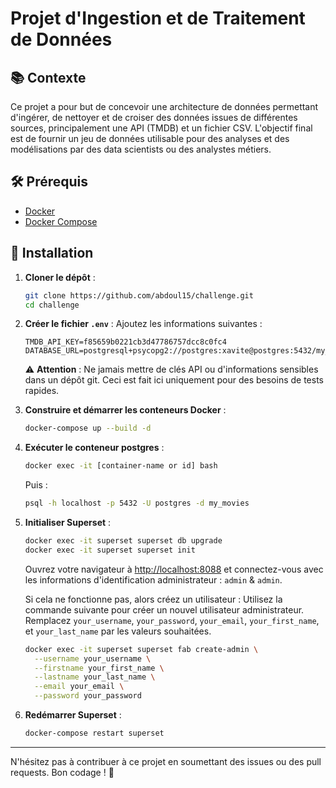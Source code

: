 # Projet d'Ingestion et de Traitement de Données

## 📚 Contexte
Ce projet a pour but de concevoir une architecture de données permettant d'ingérer, de nettoyer et de croiser des données issues de différentes sources, principalement une API (TMDB) et un fichier CSV. L'objectif final est de fournir un jeu de données utilisable pour des analyses et des modélisations par des data scientists ou des analystes métiers.

## 🛠️ Prérequis
- [Docker](https://www.docker.com/get-started)
- [Docker Compose](https://docs.docker.com/compose/install/)

## 🚀 Installation
1. **Cloner le dépôt** :
    ```bash
    git clone https://github.com/abdoul15/challenge.git
    cd challenge
    ```

2. **Créer le fichier `.env`** :
    Ajoutez les informations suivantes :
    ```env
    TMDB_API_KEY=f85659b0221cb3d47786757dcc8c0fc4
    DATABASE_URL=postgresql+psycopg2://postgres:xavite@postgres:5432/my_movies
    ```

    ⚠️ **Attention** : Ne jamais mettre de clés API ou d'informations sensibles dans un dépôt git. Ceci est fait ici uniquement pour des besoins de tests rapides.

3. **Construire et démarrer les conteneurs Docker** :
    ```bash
    docker-compose up --build -d
    ```

4. **Exécuter le conteneur postgres** :
    ```bash
    docker exec -it [container-name or id] bash
    ```
    Puis :
    ```bash
    psql -h localhost -p 5432 -U postgres -d my_movies
    ```

5. **Initialiser Superset** :
    ```bash
    docker exec -it superset superset db upgrade
    docker exec -it superset superset init
    ```

    Ouvrez votre navigateur à [http://localhost:8088](http://localhost:8088) et connectez-vous avec les informations d'identification administrateur : `admin` & `admin`.

    Si cela ne fonctionne pas, alors créez un utilisateur :
    Utilisez la commande suivante pour créer un nouvel utilisateur administrateur. Remplacez `your_username`, `your_password`, `your_email`, `your_first_name`, et `your_last_name` par les valeurs souhaitées.
    ```bash
    docker exec -it superset superset fab create-admin \
      --username your_username \
      --firstname your_first_name \
      --lastname your_last_name \
      --email your_email \
      --password your_password
    ```

6. **Redémarrer Superset** :
    ```bash
    docker-compose restart superset
    ```

---

N'hésitez pas à contribuer à ce projet en soumettant des issues ou des pull requests. Bon codage ! 🎉
